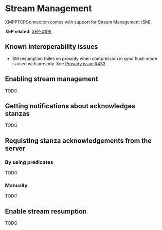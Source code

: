 Stream Management
=================

XMPPTCPConnection comes with support for Stream Management (SM).

**XEP related:** [XEP-0198](http://xmpp.org/extensions/xep-0198.html)

Known interoperability issues
-----------------------------

- SM resumption failes on prosody when compression in sync flush mode is used with prosody. See [Prosody issue #433](https://code.google.com/p/lxmppd/issues/detail?id=433).

Enabling stream management
------------------------

TODO

Getting notifications about acknowledges stanzas
------------------------------------------------

TODO

Requisting stanza acknowledgements from the server
--------------------------------------------------

### By using predicates

TODO

### Manually

TODO

Enable stream resumption
------------------------

TODO
